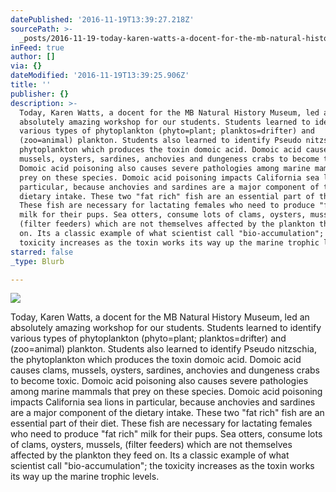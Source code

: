 ```yaml
---
datePublished: '2016-11-19T13:39:27.218Z'
sourcePath: >-
  _posts/2016-11-19-today-karen-watts-a-docent-for-the-mb-natural-history-muse.md
inFeed: true
author: []
via: {}
dateModified: '2016-11-19T13:39:25.906Z'
title: ''
publisher: {}
description: >-
  Today, Karen Watts, a docent for the MB Natural History Museum, led an
  absolutely amazing workshop for our students. Students learned to identify
  various types of phytoplankton (phyto=plant; planktos=drifter) and
  (zoo=animal) plankton. Students also learned to identify Pseudo nitzschia, the
  phytoplankton which produces the toxin domoic acid. Domoic acid causes clams,
  mussels, oysters, sardines, anchovies and dungeness crabs to become toxic.
  Domoic acid poisoning also causes severe pathologies among marine mammals that
  prey on these species. Domoic acid poisoning impacts California sea lions in
  particular, because anchovies and sardines are a major component of the
  dietary intake. These two "fat rich" fish are an essential part of their diet.
  These fish are necessary for lactating females who need to produce "fat rich"
  milk for their pups. Sea otters, consume lots of clams, oysters, mussels,
  (filter feeders) which are not themselves affected by the plankton they feed
  on. Its a classic example of what scientist call "bio-accumulation"; the
  toxicity increases as the toxin works its way up the marine trophic levels.
starred: false
_type: Blurb

---
```

![](https://the-grid-user-content.s3-us-west-2.amazonaws.com/5732fadc-bcc3-4ae1-998c-1a9c5ae1591c.jpg)

Today, Karen Watts, a docent for the MB Natural History Museum, led an absolutely amazing workshop for our students. Students learned to identify various types of phytoplankton (phyto=plant; planktos=drifter) and (zoo=animal) plankton. Students also learned to identify Pseudo nitzschia, the phytoplankton which produces the toxin domoic acid. Domoic acid causes clams, mussels, oysters, sardines, anchovies and dungeness crabs to become toxic. Domoic acid poisoning also causes severe pathologies among marine mammals that prey on these species. Domoic acid poisoning impacts California sea lions in particular, because anchovies and sardines are a major component of the dietary intake. These two "fat rich" fish are an essential part of their diet. These fish are necessary for lactating females who need to produce "fat rich" milk for their pups. Sea otters, consume lots of clams, oysters, mussels, (filter feeders) which are not themselves affected by the plankton they feed on. Its a classic example of what scientist call "bio-accumulation"; the toxicity increases as the toxin works its way up the marine trophic levels.